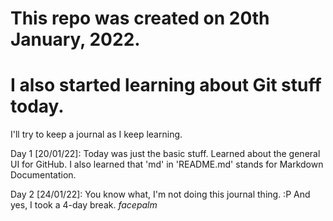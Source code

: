 # This repo was created on 20th January, 2022.
# I also started learning about Git stuff today.

I'll try to keep a journal as I keep learning.

Day 1 [20/01/22]:
  Today was just the basic stuff. Learned about the general UI for GitHub. 
  I also learned that 'md' in 'README.md' stands for Markdown Documentation. 

Day 2 [24/01/22]:
You know what, I'm not doing this journal thing. :P
And yes, I took a 4-day break. *facepalm*
